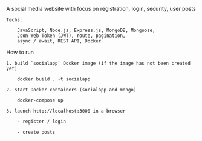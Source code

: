 A social media website with focus on registration, login, security, user posts

	Techs:
	
		JavaScript, Node.js, Express.js, MongoDB, Mongoose, 
		Json Web Token (JWT), route, pagination, 
		async / await, REST API, Docker



How to run

	1. build `socialapp` Docker image (if the image has not been created yet)
	
		docker build . -t socialapp
	
	2. start Docker containers (socialapp and mongo)
	
		docker-compose up
	
	3. launch http://localhost:3000 in a browser
	
		- register / login
		
		- create posts
